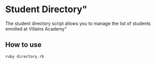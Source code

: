 # Student Directory"

The student directory script allows you to manage the list of students enrolled at Villains Academy"

## How to use ##

```shell
ruby directory.rb
```
